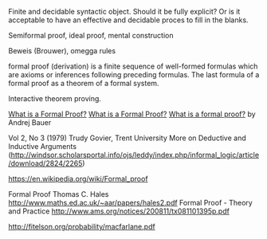 
Finite and decidable syntactic object. Should it be fully explicit? Or is it
acceptable to have an effective and decidable proces to fill in the blanks.

Semiformal proof, ideal proof, mental construction

Beweis (Brouwer), omegga rules

formal proof (derivation) is a finite sequence of well-formed formulas which
are axioms or inferences following preceding formulas. The last formula of
a formal proof as a theorem of a formal system.

Interactive theorem proving.

[What is a Formal Proof?](https://golem.ph.utexas.edu/category/2016/08/what_is_a_formal_proof.html)
[What is a Formal Proof?](https://www.reddit.com/r/types/comments/4wv64z/what_is_a_formal_proof/)
[What is a formal proof?](http://math.andrej.com/2016/08/09/what-is-a-formal-proof/) by Andrej Bauer

Vol 2, No 3 (1979) Trudy Govier, Trent University
More on Deductive and Inductive Arguments (http://windsor.scholarsportal.info/ojs/leddy/index.php/informal_logic/article/download/2824/2265)


https://en.wikipedia.org/wiki/Formal_proof

Formal Proof Thomas C. Hales http://www.maths.ed.ac.uk/~aar/papers/hales2.pdf
Formal Proof - Theory and Practice http://www.ams.org/notices/200811/tx081101395p.pdf

http://fitelson.org/probability/macfarlane.pdf
